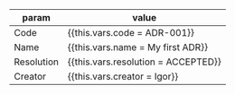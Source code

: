 
| param      | value                               | 
|------------|-------------------------------------|
| Code       | {{this.vars.code = ADR-001}}        |
| Name       | {{this.vars.name = My first ADR}}   |
| Resolution | {{this.vars.resolution = ACCEPTED}} |
| Creator    | {{this.vars.creator = Igor}}        |

